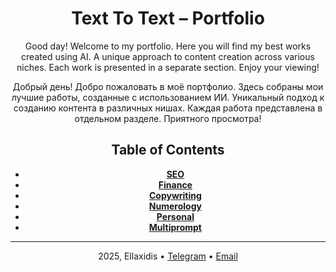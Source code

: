 <header>

# Text To Text – Portfolio

Good day! Welcome to my portfolio. Here you will find my best works created using AI. A unique approach to content creation across various niches. Each work is presented in a separate section. Enjoy your viewing!

Добрый день! Добро пожаловать в моё портфолио. Здесь собраны мои лучшие работы, созданные с использованием ИИ. Уникальный подход к созданию контента в различных нишах. Каждая работа представлена в отдельном разделе. Приятного просмотра!

## Table of Contents

- **[SEO](СЕО/)**
- **[Finance](финансы/)**
- **[Copywriting](копирайтинг/)**
- **[Numerology](нумерология/)**
- **[Personal](личное/)**
- **[Multiprompt](мультипромпт/)**
  
<footer>

---

2025, Ellaxidis &bull; [Telegram](t.me/ellaxidis) &bull; [Email](ellaxidis.direct@gmail.com)

</footer>
